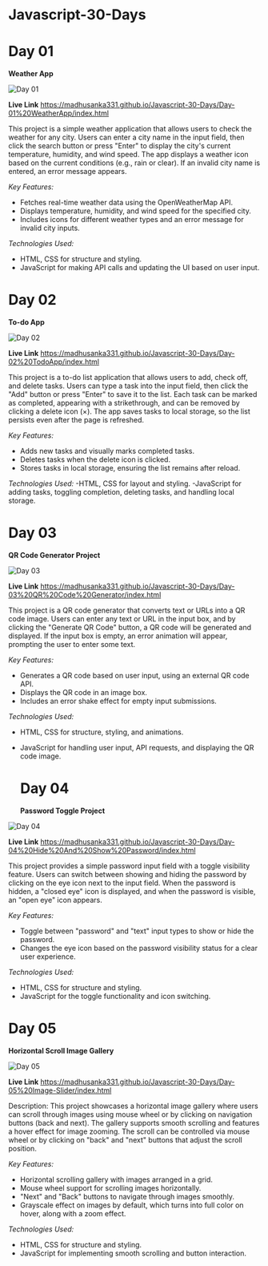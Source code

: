 # Javascript-30-Days
# Day 01

**Weather App**

![Day 01](https://github.com/user-attachments/assets/65dbdd1d-3525-4c29-bb7a-0b6a1657bfb2)

**Live Link** https://madhusanka331.github.io/Javascript-30-Days/Day-01%20WeatherApp/index.html

This project is a simple weather application that allows users to check the weather for any city. Users can enter a city name in the input field, then click the search button or press "Enter" to display the city's current temperature, humidity, and wind speed. The app displays a weather icon based on the current conditions (e.g., rain or clear). If an invalid city name is entered, an error message appears.

*Key Features:*

- Fetches real-time weather data using the OpenWeatherMap API.
- Displays temperature, humidity, and wind speed for the specified city.
- Includes icons for different weather types and an error message for invalid city inputs.

*Technologies Used:*
- HTML, CSS for structure and styling.
- JavaScript for making API calls and updating the UI based on user input.

# Day 02

**To-do App**

![Day 02](https://github.com/user-attachments/assets/a264c098-bd20-4057-af44-9af27a2b0aa8)

**Live Link** https://madhusanka331.github.io/Javascript-30-Days/Day-02%20TodoApp/index.html

This project is a to-do list application that allows users to add, check off, and delete tasks. Users can type a task into the input field, then click the "Add" button or press "Enter" to save it to the list. Each task can be marked as completed, appearing with a strikethrough, and can be removed by clicking a delete icon (×). The app saves tasks to local storage, so the list persists even after the page is refreshed.

*Key Features:*

- Adds new tasks and visually marks completed tasks.
- Deletes tasks when the delete icon is clicked.
- Stores tasks in local storage, ensuring the list remains after reload.

*Technologies Used:*
-HTML, CSS for layout and styling.
-JavaScript for adding tasks, toggling completion, deleting tasks, and handling local storage.

# Day 03 

**QR Code Generator Project**

![Day 03](https://github.com/user-attachments/assets/dc4c3d24-a6dd-49b4-94b1-07eaeef087f1)

**Live Link** https://madhusanka331.github.io/Javascript-30-Days/Day-03%20QR%20Code%20Generator/index.html


This project is a QR code generator that converts text or URLs into a QR code image. Users can enter any text or URL in the input box, and by clicking the "Generate QR Code" button, a QR code will be generated and displayed. If the input box is empty, an error animation will appear, prompting the user to enter some text.

*Key Features:*

- Generates a QR code based on user input, using an external QR code API.
- Displays the QR code in an image box.
- Includes an error shake effect for empty input submissions.

*Technologies Used:*

- HTML, CSS for structure, styling, and animations.
- JavaScript for handling user input, API requests, and displaying the QR code image.


  # Day 04

  **Password Toggle Project**
  
![Day 04](https://github.com/user-attachments/assets/c11021fa-f152-4e10-b268-0e851ae0396c)

**Live Link** https://madhusanka331.github.io/Javascript-30-Days/Day-04%20Hide%20And%20Show%20Password/index.html

This project provides a simple password input field with a toggle visibility feature. Users can switch between showing and hiding the password by clicking on the eye icon next to the input field. When the password is hidden, a "closed eye" icon is displayed, and when the password is visible, an "open eye" icon appears.

*Key Features:*

- Toggle between "password" and "text" input types to show or hide the password.
- Changes the eye icon based on the password visibility status for a clear user experience.

*Technologies Used:*

- HTML, CSS for structure and styling.
- JavaScript for the toggle functionality and icon switching.


# Day 05

**Horizontal Scroll Image Gallery**

![Day 05](https://github.com/user-attachments/assets/7529edb0-cdee-4848-a93a-ebffb1207c94)

**Live Link** https://madhusanka331.github.io/Javascript-30-Days/Day-05%20Image-Slider/index.html

Description: This project showcases a horizontal image gallery where users can scroll through images using mouse wheel or by clicking on navigation buttons (back and next). The gallery supports smooth scrolling and features a hover effect for image zooming. The scroll can be controlled via mouse wheel or by clicking on "back" and "next" buttons that adjust the scroll position.

*Key Features:*

- Horizontal scrolling gallery with images arranged in a grid.
- Mouse wheel support for scrolling images horizontally.
- "Next" and "Back" buttons to navigate through images smoothly.
- Grayscale effect on images by default, which turns into full color on hover, along with a zoom effect.


*Technologies Used:*

- HTML, CSS for structure and styling.
- JavaScript for implementing smooth scrolling and button interaction.

  







